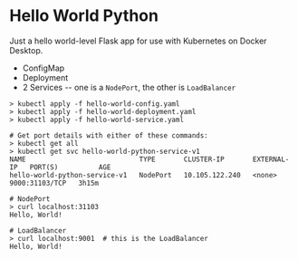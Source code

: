# Hello World Python

Just a hello world-level Flask app for use with Kubernetes on Docker Desktop.

- ConfigMap
- Deployment
- 2 Services -- one is a `NodePort`, the other is `LoadBalancer`

```
> kubectl apply -f hello-world-config.yaml
> kubectl apply -f hello-world-deployment.yaml
> kubectl apply -f hello-world-service.yaml

# Get port details with either of these commands:
> kubectl get all
> kubectl get svc hello-world-python-service-v1
NAME                            TYPE       CLUSTER-IP       EXTERNAL-IP   PORT(S)          AGE
hello-world-python-service-v1   NodePort   10.105.122.240   <none>        9000:31103/TCP   3h15m

# NodePort
> curl localhost:31103
Hello, World!

# LoadBalancer
> curl localhost:9001  # this is the LoadBalancer
Hello, World!
```
